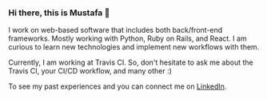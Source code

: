 ### Hi there, this is Mustafa 👋

I work on web-based software that includes both back/front-end frameworks. Mostly working with Python, Ruby on Rails, and React. I am curious to learn new technologies and implement new workflows with them.

Currently, I am working at Travis CI. So, don't hesitate to ask me about the Travis CI, your CI/CD workflow, and many other :) 

To see my past experiences and you can connect me on [LinkedIn](https://www.linkedin.com/in/mustafaergul/).
